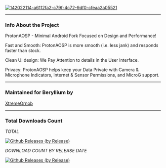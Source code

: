 <a href="https://ibb.co/Mh3wczm"><img src="https://i.ibb.co/hMtQBGS/142022114-a6112fa2-c79f-4c72-9df0-cfeaa2a05521.png" alt="142022114-a6112fa2-c79f-4c72-9df0-cfeaa2a05521" border="0"></a>

---------------------------------------------------------------------------------

### Info About the Project

ProtonAOSP - Minimal Android Fork Focused on Design and Performance!

Fast and Smooth: ProtonAOSP is more smooth (i.e. less jank) and responds faster than stock.

Clean UI design: We Pay Attention to details in the User Interface.

Privacy: ProtonAOSP helps keep your Data Private with Camera & Microphone Indicators, Internet & Sensor Permissions, and MicroG support.

---------------------------------------------------------------------------------

### Maintained for Beryllium by

[XtremeOrnob](https://github.com/XtremeOrnob)

---------------------------------------------------------------------------------

### Total Downloads Count

*TOTAL*

[![Github Releases (by Release)](https://img.shields.io/github/downloads/XO-Builds/ProtonAOSP/total.svg)](https://github.com/XO-Builds/ProtonAOSP/releases)

*DOWNLOAD COUNT BY RELEASE DATE*

[![Github Releases (by Release)](https://img.shields.io/github/downloads/XO-Builds/ProtonAOSP/12.0.0-20211116/total.svg)](https://github.com/XO-Builds/ProtonAOSP/releases)